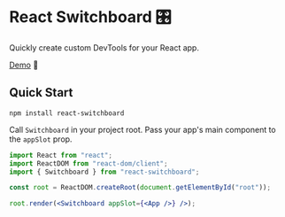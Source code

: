 # React Switchboard 🎛

Quickly create custom DevTools for your React app.

[Demo](https://switchboard-beta.vercel.app/) 🚀

## Quick Start

```
npm install react-switchboard
```

Call `Switchboard` in your project root. Pass your app's main component to the `appSlot` prop.

```jsx
import React from "react";
import ReactDOM from "react-dom/client";
import { Switchboard } from "react-switchboard";

const root = ReactDOM.createRoot(document.getElementById("root"));

root.render(<Switchboard appSlot={<App />} />);
```
